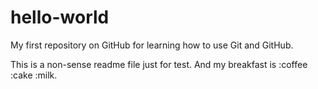 # hello-world
My first repository on GitHub for learning how to use Git and GitHub.

This is a non-sense readme file just for test.
And my breakfast is :coffee :cake :milk.
